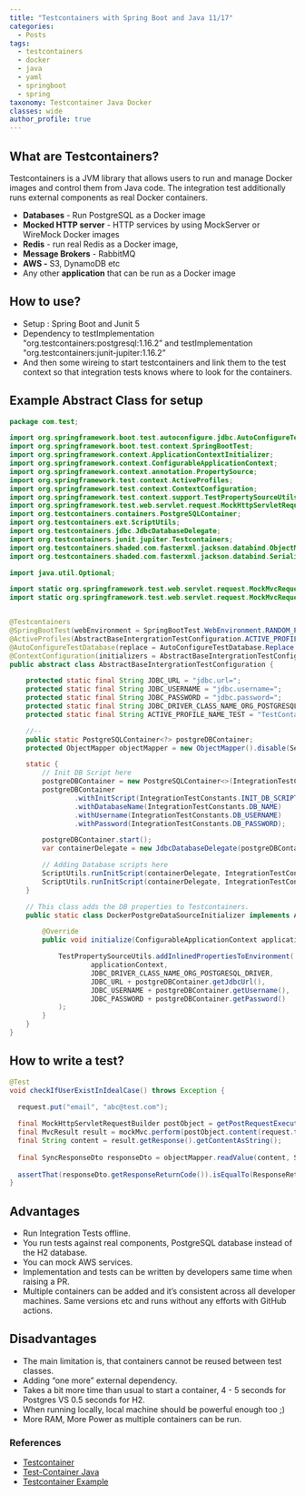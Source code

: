 ```yaml
---
title: "Testcontainers with Spring Boot and Java 11/17"
categories:
  - Posts
tags:
  - testcontainers
  - docker
  - java
  - yaml
  - springboot
  - spring
taxonomy: Testcontainer Java Docker
classes: wide
author_profile: true
---
```




## What are Testcontainers?

Testcontainers is a JVM library that allows users to run and manage Docker images and control them from Java code.
The integration test additionally runs external components as real Docker containers.

- **Databases** - Run PostgreSQL as a Docker image
- **Mocked HTTP server** - HTTP services by using MockServer or WireMock Docker images
- **Redis** - run real Redis as a Docker image,
- **Message Brokers** - RabbitMQ
- **AWS -** S3, DynamoDB etc
- Any other **application** that can be run as a Docker image

## How to use?

- Setup : Spring Boot and Junit 5
- Dependency to testImplementation "org.testcontainers:postgresql:1.16.2” and testImplementation "org.testcontainers:junit-jupiter:1.16.2”
- And then some wireing to start testcontainers and link them to the test context so that integration tests knows where to look for the containers.

## Example Abstract Class for setup

```java
package com.test;

import org.springframework.boot.test.autoconfigure.jdbc.AutoConfigureTestDatabase;
import org.springframework.boot.test.context.SpringBootTest;
import org.springframework.context.ApplicationContextInitializer;
import org.springframework.context.ConfigurableApplicationContext;
import org.springframework.context.annotation.PropertySource;
import org.springframework.test.context.ActiveProfiles;
import org.springframework.test.context.ContextConfiguration;
import org.springframework.test.context.support.TestPropertySourceUtils;
import org.springframework.test.web.servlet.request.MockHttpServletRequestBuilder;
import org.testcontainers.containers.PostgreSQLContainer;
import org.testcontainers.ext.ScriptUtils;
import org.testcontainers.jdbc.JdbcDatabaseDelegate;
import org.testcontainers.junit.jupiter.Testcontainers;
import org.testcontainers.shaded.com.fasterxml.jackson.databind.ObjectMapper;
import org.testcontainers.shaded.com.fasterxml.jackson.databind.SerializationFeature;

import java.util.Optional;

import static org.springframework.test.web.servlet.request.MockMvcRequestBuilders.post;
import static org.springframework.test.web.servlet.request.MockMvcRequestBuilders.put;


@Testcontainers
@SpringBootTest(webEnvironment = SpringBootTest.WebEnvironment.RANDOM_PORT, classes = {com.test.Application.class})
@ActiveProfiles(AbstractBaseIntergrationTestConfiguration.ACTIVE_PROFILE_NAME_TEST)
@AutoConfigureTestDatabase(replace = AutoConfigureTestDatabase.Replace.NONE)
@ContextConfiguration(initializers = AbstractBaseIntergrationTestConfiguration.DockerPostgreDataSourceInitializer.class)
public abstract class AbstractBaseIntergrationTestConfiguration {

    protected static final String JDBC_URL = "jdbc.url=";
    protected static final String JDBC_USERNAME = "jdbc.username=";
    protected static final String JDBC_PASSWORD = "jdbc.password=";
    protected static final String JDBC_DRIVER_CLASS_NAME_ORG_POSTGRESQL_DRIVER = "jdbc.driverClassName=org.postgresql.Driver";
    protected static final String ACTIVE_PROFILE_NAME_TEST = "TestContainerTests";

    //--
    public static PostgreSQLContainer<?> postgreDBContainer;
    protected ObjectMapper objectMapper = new ObjectMapper().disable(SerializationFeature.FAIL_ON_EMPTY_BEANS);

    static {
        // Init DB Script here
        postgreDBContainer = new PostgreSQLContainer<>(IntegrationTestConstants.POSTGRESQL_IMAGE);
        postgreDBContainer
                .withInitScript(IntegrationTestConstants.INIT_DB_SCRIPT)
                .withDatabaseName(IntegrationTestConstants.DB_NAME)
                .withUsername(IntegrationTestConstants.DB_USERNAME)
                .withPassword(IntegrationTestConstants.DB_PASSWORD);

        postgreDBContainer.start();
        var containerDelegate = new JdbcDatabaseDelegate(postgreDBContainer, "");

        // Adding Database scripts here
        ScriptUtils.runInitScript(containerDelegate, IntegrationTestConstants.MISSING_TABLES_SQL);
        ScriptUtils.runInitScript(containerDelegate, IntegrationTestConstants.SAMPLE_DATA_SQL);
    }

    // This class adds the DB properties to Testcontainers.
    public static class DockerPostgreDataSourceInitializer implements ApplicationContextInitializer<ConfigurableApplicationContext> {

        @Override
        public void initialize(ConfigurableApplicationContext applicationContext) {

            TestPropertySourceUtils.addInlinedPropertiesToEnvironment(
                    applicationContext,
                    JDBC_DRIVER_CLASS_NAME_ORG_POSTGRESQL_DRIVER,
                    JDBC_URL + postgreDBContainer.getJdbcUrl(),
                    JDBC_USERNAME + postgreDBContainer.getUsername(),
                    JDBC_PASSWORD + postgreDBContainer.getPassword()
            );
        }
    }
}
```

## How to write a test?

```java
@Test
void checkIfUserExistInIdealCase() throws Exception {

  request.put("email", "abc@test.com");
  
  final MockHttpServletRequestBuilder postObject = getPostRequestExecutorBuilder("http://localhost:8080/v1/checkemail/", Optional.empty());
  final MvcResult result = mockMvc.perform(postObject.content(request.toString())).andExpect(status().isOk()).andReturn();
  final String content = result.getResponse().getContentAsString();
  
  final SyncResponseDto responseDto = objectMapper.readValue(content, SyncResponseDto.class);
  
  assertThat(responseDto.getResponseReturnCode()).isEqualTo(ResponseReturnCode.USER\_EXIST);
}
```

## Advantages

- Run Integration Tests offline.
- You run tests against real components, PostgreSQL database instead of the H2 database.
- You can mock AWS services.
- Implementation and tests can be written by developers same time when raising a PR.
- Multiple containers can be added and it’s consistent across all developer machines. Same versions etc and runs without any efforts with GitHub actions.
## Disadvantages

- The main limitation is, that containers cannot be reused between test classes.
- Adding “one more” external dependency.
- Takes a bit more time than usual to start a container, 4 - 5 seconds for Postgres VS 0.5 seconds for H2.
- When running locally, local machine should be powerful enough too ;)
- More RAM, More Power as multiple containers can be run.

### References

* [Testcontainer](https://www.testcontainers.org/)
* [Test-Container Java](https://github.com/testcontainers/testcontainers-java)
* [Testcontainer Example](https://www.baeldung.com/spring-boot-testcontainers-integration-test)
